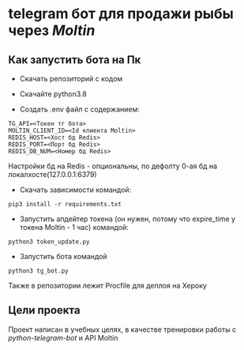 # telegram бот для продажи рыбы через *Moltin*

## Как запустить бота на Пк
* Скачать репозиторий с кодом

* Скачайте python3.8

* Создать .env файл с содержанием:
```
TG_API=<Токен тг бота>
MOLTIN_CLIENT_ID=<Id клиента Moltin>
REDIS_HOST=<Хост бд Redis>
REDIS_PORT=<Порт бд Redis>
REDIS_DB_NUM=<Номер бд Redis>
```
Настройки бд на Redis - опциональны, по дефолту 0-ая бд на локалхосте(127.0.0.1:6379)


* Скачать зависимости командой:
```
pip3 install -r requirements.txt
```

* Запустить апдейтер токена (он нужен, потому что expire_time у токена Moltin - 1 час) командой:
```
python3 token_update.py
```

* Запустить бота командой
```
python3 tg_bot.py
```

Также в репозитории лежит Procfile для деплоя на Хероку


## Цели проекта
Проект написан в учебных целях, в качестве тренировки работы с *python-telegram-bot*
и API Moltin
